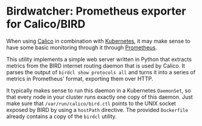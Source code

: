 # Birdwatcher: Prometheus exporter for Calico/BIRD

When using [Calico](https://www.projectcalico.org/) in combination with
[Kubernetes](http://kubernetes.io/]), it may make sense to have some
basic monitoring through it through [Prometheus](https://prometheus.io/).

This utility implements a simple web server written in Python that
extracts metrics from the BIRD internet routing daemon that is used by
Calico. It parses the output of `birdcl show protocols all` and turns it
into a series of metrics in Prometheus' format, exporting them over HTTP.

It typically makes sense to run this daemon in a Kubernetes `DaemonSet`,
so that every node in your cluster runs exactly one copy of this daemon.
Just make sure that `/var/run/calico/bird.ctl` points to the UNIX socket
exposed by BIRD by using a `hostPath` directive. The provided
`Dockerfile` already contains a copy of the `birdcl` utility.
